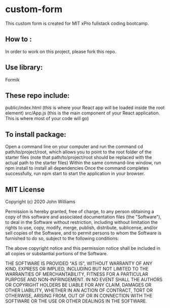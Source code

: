 # custom-form

This custom form is created for MIT xPro fullstack coding bootcamp.

## How to :

In order to work on this project, please fork this repo.

## Use library:

Formik

## These repo include:

public/index.html (this is where your React app will be loaded inside the root element)
src/App.js (this is the main component of your React application. This is where most of your code will go)

## To install package:

Open a command line on your computer and run the command cd path/to/project/root,
which allows you to point to the root folder of the starter files (note that path/to/project/root should be replaced with the actual path to the starter files)
Within the same command-line window, run npm install to install all dependencies
Once the command completes successfully, run npm start to start the application in your browser.

## MIT License

Copyright (c) 2020 John Williams

Permission is hereby granted, free of charge, to any person obtaining a copy of this software and associated documentation files (the "Software"), to deal in the Software without restriction, including without limitation the rights to use, copy, modify, merge, publish, distribute, sublicense, and/or sell copies of the Software, and to permit persons to whom the Software is furnished to do so, subject to the following conditions:

The above copyright notice and this permission notice shall be included in all copies or substantial portions of the Software.

THE SOFTWARE IS PROVIDED "AS IS", WITHOUT WARRANTY OF ANY KIND, EXPRESS OR IMPLIED, INCLUDING BUT NOT LIMITED TO THE WARRANTIES OF MERCHANTABILITY, FITNESS FOR A PARTICULAR PURPOSE AND NON-INFRINGEMENT. IN NO EVENT SHALL THE AUTHORS OR COPYRIGHT HOLDERS BE LIABLE FOR ANY CLAIM, DAMAGES OR OTHER LIABILITY, WHETHER IN AN ACTION OF CONTRACT, TORT OR OTHERWISE, ARISING FROM, OUT OF OR IN CONNECTION WITH THE SOFTWARE OR THE USE OR OTHER DEALINGS IN THE SOFTWARE.
